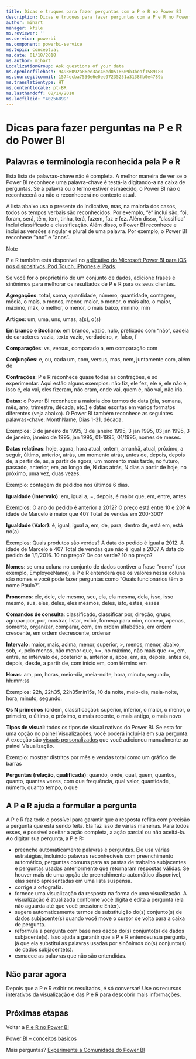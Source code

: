```yaml
---
title: Dicas e truques para fazer perguntas com a P e R no Power BI
description: Dicas e truques para fazer perguntas com a P e R no Power BI
author: mihart
manager: kfile
ms.reviewer: ''
ms.service: powerbi
ms.component: powerbi-service
ms.topic: conceptual
ms.date: 01/18/2018
ms.author: mihart
LocalizationGroup: Ask questions of your data
ms.openlocfilehash: 94936092a86ee3ac46ed0516609b3beaf1589180
ms.sourcegitcommit: 1574ecba7530e6e0ee97235251a3138fb0e4789b
ms.translationtype: HT
ms.contentlocale: pt-BR
ms.lasthandoff: 08/14/2018
ms.locfileid: "40256899"
---
```

# <a name="tips-for-asking-questions-in-power-bi-qa"></a>Dicas para fazer perguntas na P e R do Power BI
## <a name="words-and-terminology-that-qa-recognizes"></a>Palavras e terminologia reconhecida pela P e R
Esta lista de palavras-chave não é completa.  A melhor maneira de ver se o Power BI reconhece uma palavra-chave é testá-la digitando-a na caixa de perguntas.  Se a palavra ou o termo estiver esmaecido, o Power BI não o reconhecerá ou não o reconhecerá no contexto atual.

A lista abaixo usa o presente do indicativo, mas, na maioria dos casos, todos os tempos verbais são reconhecidos. Por exemplo, “é” inclui são, foi, foram, será, têm, tem, tinha, terá, fazem, faz e fez.  Além disso, “classifica” inclui classificado e classificação.  Além disso, o Power BI reconhece e inclui as versões singular e plural de uma palavra. Por exemplo, o Power BI reconhece “ano” e “anos”.

> [!NOTE]
> P e R também está disponível no [aplicativo do Microsoft Power BI para iOS nos dispositivos iPod Touch, iPhones e iPads](mobile-apps-ios-qna.md).
> 
> 

Se você for o proprietário de um conjunto de dados, adicione frases e sinônimos para melhorar os resultados de P e R para os seus clientes.

**Agregações**: total, soma, quantidade, número, quantidade, contagem, média, o mais, o menos, menor, maior, o menor, o mais alto, o maior, máximo, máx, o melhor, o menor, o mais baixo, mínimo, mín

**Artigos**: um, uma, uns, umas, a(s), o(s)

**Em branco e Booliano**: em branco, vazio, nulo, prefixado com “não”, cadeia de caracteres vazia, texto vazio, verdadeiro, v, falso, f

**Comparações**: vs, versus, comparado a, em comparação com

**Conjunções**: e, ou, cada um, com, versus, mas, nem, juntamente com, além de

**Contrações**: P e R reconhece quase todas as contrações, é só experimentar.  Aqui estão alguns exemplos: não fiz, ele fez, ele é, ele não é, isso é, ela vai, eles fizeram, não eram, onde vai, quem é, não vai, não iria.

**Datas**: o Power BI reconhece a maioria dos termos de data (dia, semana, mês, ano, trimestre, década, etc.) e datas escritas em vários formatos diferentes (veja abaixo). O Power BI também reconhece as seguintes palavras-chave: MonthName, Dias 1-31, década.

Exemplos: 3 de janeiro de 1995, 3 de janeiro 1995, 3 jan 1995, 03 jan 1995, 3 de janeiro, janeiro de 1995, jan 1995, 01-1995, 01/1995, nomes de meses.

**Datas relativas**: hoje, agora, hora atual, ontem, amanhã, atual, próximo, a seguir, último, anterior, atrás, um momento atrás, antes de, depois, depois de, a partir de, às, a partir de agora, um momento mais tarde, no futuro, passado, anterior, em, ao longo de, N dias atrás, N dias a partir de hoje, no próximo, uma vez, duas vezes.

Exemplo: contagem de pedidos nos últimos 6 dias.

**Igualdade (Intervalo)**: em, igual a, =, depois, é maior que, em, entre, antes

Exemplos: O ano do pedido é anterior a 2012? O preço está entre 10 e 20? A idade de Marcelo é maior que 40? Total de vendas em 200-300?

**Igualdade (Valor)**: é, igual, igual a, em, de, para, dentro de, está em, está no(a)

Exemplos: Quais produtos são verdes? A data do pedido é igual a 2012. A idade de Marcelo é 40? Total de vendas que não é igual a 200? A data do pedido de 1/1/2016. 10 no preço? De cor verde? 10 no preço?

**Nomes**: se uma coluna no conjunto de dados contiver a frase “nome” (por exemplo, EmployeeName), a P e R entenderá que os valores nessa coluna são nomes e você pode fazer perguntas como “Quais funcionários têm o nome Paulo?”.

**Pronomes**: ele, dele, ele mesmo, seu, ela, ela mesma, dela, isso, isso mesmo, sua, eles, deles, eles mesmos, deles, isto, estes, esses

**Comandos de consulta**: classificado, classificar por, direção, grupo, agrupar por, por, mostrar, listar, exibir, forneça para mim, nomear, apenas, somente, organizar, comparar, com, em ordem alfabética, em ordem crescente, em ordem decrescente, ordenar

**Intervalo**: maior, mais, acima, menor, superior, >, menos, menor, abaixo, sob, <, pelo menos, não menor que, >=, no máximo, não mais que <=, em, entre, no intervalo de, posterior a, anterior a, após, em, às, depois, antes de, depois, desde, a partir de, com início em, com término em

**Horas**: am, pm, horas, meio-dia, meia-noite, hora, minuto, segundo, hh:mm:ss

Exemplos: 22h, 22h35, 22h35min15s, 10 da noite, meio-dia, meia-noite, hora, minuto, segundo.

**Os N primeiros** (ordem, classificação): superior, inferior, o maior, o menor, o primeiro, o último, o próximo, o mais recente, o mais antigo, o mais novo

**Tipos de visual**: todos os tipos de visual nativos do Power BI.  Se esta for uma opção no painel Visualizações, você poderá incluí-la em sua pergunta.  A exceção são [visuais personalizados](power-bi-custom-visuals.md) que você adicionou manualmente ao painel Visualização.

Exemplo: mostrar distritos por mês e vendas total como um gráfico de barras

**Perguntas (relação, qualificada)**: quando, onde, qual, quem, quantos, quanto, quantas vezes, com que frequência, qual valor, quantidade, número, quanto tempo, o que

## <a name="qa-helps-you-phrase-the-question"></a>A P e R ajuda a formular a pergunta
A P e R faz todo o possível para garantir que a resposta reflita com precisão a pergunta que está sendo feita. Ela faz isso de várias maneiras. Para todos esses, é possível aceitar a ação completa, a ação parcial ou não aceitá-la. Ao digitar sua pergunta, a P e R:

* preenche automaticamente palavras e perguntas. Ele usa várias estratégias, incluindo palavras reconhecíveis com preenchimento automático, perguntas comuns para as pastas de trabalho subjacentes e perguntas usadas anteriormente que retornaram respostas válidas. Se houver mais de uma opção de preenchimento automático disponível, elas serão apresentadas em uma lista suspensa.
* corrige a ortografia.
* fornece uma visualização da resposta na forma de uma visualização. A visualização é atualizada conforme você digita e edita a pergunta (ela não aguarda até que você pressione Enter).
* sugere automaticamente termos de substituição do(s) conjunto(s) de dados subjacente(s) quando você move o cursor de volta para a caixa de pergunta.
* reformula a pergunta com base nos dados do(s) conjunto(s) de dados subjacente(s). Isso ajuda a garantir que a P e R entendeu sua pergunta, já que ela substitui as palavras usadas por sinônimos do(s) conjunto(s) de dados subjacente(s).
* esmaece as palavras que não são entendidas.

## <a name="dont-stop-now"></a>Não parar agora
Depois que a P e R exibir os resultados, é só conversar! Use os recursos interativos da visualização e das P e R para descobrir mais informações.

## <a name="next-steps"></a>Próximas etapas
Voltar a [P e R no Power BI](power-bi-q-and-a.md)  

[Power BI – conceitos básicos](service-basic-concepts.md)  

Mais perguntas? [Experimente a Comunidade do Power BI](http://community.powerbi.com/)

